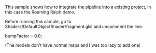 This sample shows how to integrate the pipeline into a existing project, in this
case the Roaming Ralph demo.

Before running this sample, go to Shaders/DefaultObjectShader/fragment.glsl and uncomment
the line:

bumpFactor = 0.0;

(The models don't have normal maps and I was too lazy to add one)